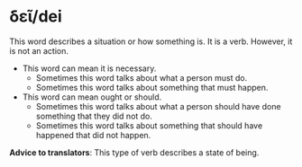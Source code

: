 # δεῖ/dei
This word describes a situation or how something is. It is a verb. However, it is not an action. 
* This word can mean it is necessary.
    * Sometimes this word talks about what a person must do.
    * Sometimes this word talks about something that must happen.
* This word can mean ought or should.
    * Sometimes this word talks about what a person should have done something that they did not do.
    * Sometimes this word talks about something that should have happened that did not happen.


**Advice to translators**: This type of verb describes a state of being. 
